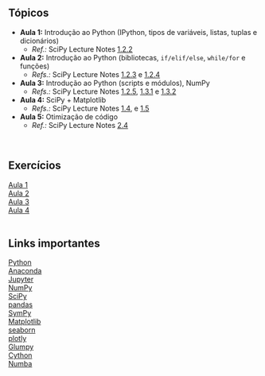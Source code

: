 ## Tópicos

- **Aula 1:** Introdução ao Python (IPython, tipos de variáveis, listas, tuplas e dicionários)  
    - _Ref.:_ SciPy Lecture Notes [1.2.2](http://www.scipy-lectures.org/intro/language/basic_types.html)  
- **Aula 2:** Introdução ao Python (bibliotecas, `if/elif/else`, `while/for` e funções)  
    - _Refs.:_ SciPy Lecture Notes [1.2.3](http://www.scipy-lectures.org/intro/language/control_flow.html) e [1.2.4](http://www.scipy-lectures.org/intro/language/functions.html)  
- **Aula 3:** Introdução ao Python (scripts e módulos), NumPy  
    - _Refs.:_ SciPy Lecture Notes [1.2.5](http://www.scipy-lectures.org/intro/language/reusing_code.html), [1.3.1](http://www.scipy-lectures.org/intro/numpy/array_object.html) e [1.3.2](http://www.scipy-lectures.org/intro/numpy/operations.html)  
- **Aula 4:** SciPy + Matplotlib  
    - _Refs.:_ SciPy Lecture Notes [1.4](http://www.scipy-lectures.org/intro/matplotlib/index.html), e [1.5](http://www.scipy-lectures.org/intro/scipy.html)  
- **Aula 5:** Otimização de código  
    - _Ref.:_ SciPy Lecture Notes [2.4](http://www.scipy-lectures.org/advanced/optimizing/index.html)  
<br>

## Exercícios

[Aula 1](exercicios/Exercicios-aula-1)  
[Aula 2](exercicios/Exercicios-aula-2)  
[Aula 3](exercicios/Exercicios-aula-3)  
[Aula 4](exercicios/Exercicios-aula-4)  
<br>

## Links importantes

<a href="https://www.python.org/" target="_blank">Python</a>  
<a href="https://www.anaconda.com/" target="_blank">Anaconda</a>  
<a href="http://jupyter.org/" target="_blank">Jupyter</a>  
<a href="http://www.numpy.org/" target="_blank">NumPy</a>  
<a href="https://www.scipy.org/" target="_blank">SciPy</a>  
<a href="https://pandas.pydata.org/" target="_blank">pandas</a>  
<a href="http://www.sympy.org" target="_blank">SymPy</a>  
<a href="http://matplotlib.org/" target="_blank">Matplotlib</a>  
<a href="https://seaborn.pydata.org/" target="_blank">seaborn</a>  
<a href="https://plot.ly/" target="_blank">plotly</a>  
<a href="https://glumpy.github.io/" target="_blank">Glumpy</a>  
<a href="http://cython.org/" target="_blank">Cython</a>  
<a href="https://numba.pydata.org/" target="_blank">Numba</a>  
